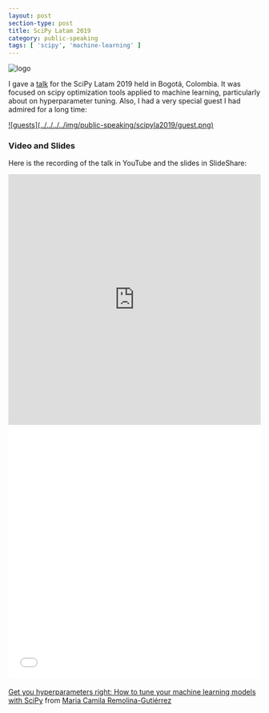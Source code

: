```yaml
---
layout: post
section-type: post
title: SciPy Latam 2019
category: public-speaking
tags: [ 'scipy', 'machine-learning' ]
---
```


![logo](../../../../img/public-speaking/scipyla2019/logo.png) 

I gave a [talk](https://2019.scipyla.org/en/talks/obten-los-hiperparametros-correctos/) for the SciPy Latam 2019 held in Bogotá, Colombia. It was focused on scipy optimization tools applied to machine learning, particularly about on hyperparameter tuning. Also, I had a very special guest I had admired for a long time:

<a href="https://twitter.com/holamariacamila/status/1182061457699217409">
    ![guests](../../../../img/public-speaking/scipyla2019/guest.png) 
</a>

### Video and Slides

Here is the recording of the talk in YouTube and the slides in SlideShare: 

<div class="col-md-12 col-md-offset-1">
    <iframe src="https://www.youtube.com/embed/hsY9KGYlUdE" width="800" height="500" frameborder="0" marginwidth="0" marginheight="0" scrolling="no" style="margin-bottom:5px; max-width: 100%;" allow="accelerometer; autoplay; encrypted-media; gyroscope; picture-in-picture" allowfullscreen></iframe>
</div>

<div class="col-md-12 col-md-offset-1">
    <iframe src="//www.slideshare.net/slideshow/embed_code/key/qP8eadRnCE8oWb" width="800" height="500" frameborder="0" marginwidth="0" marginheight="0" scrolling="no" style="margin-bottom:5px; max-width: 100%;" allowfullscreen> </iframe> 
</div>

[Get you hyperparameters right: How to tune your machine learning models with SciPy](https://www.slideshare.net/MariaCamilaRemolinaG/get-you-hyperparameters-right-how-to-tune-your-machine-learning-models-with-scipy) from [Maria Camila Remolina-Gutiérrez](https://www.slideshare.net/MariaCamilaRemolinaG)




